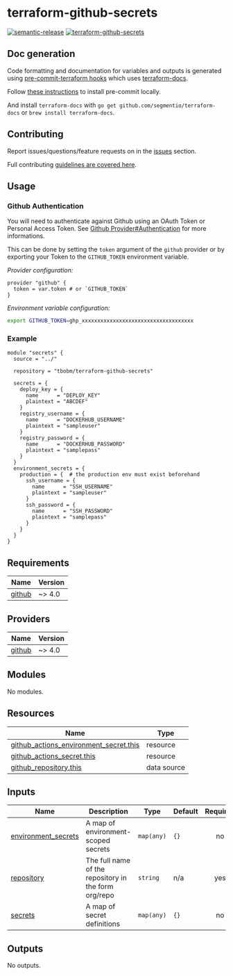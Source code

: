 # terraform-github-secrets

[![semantic-release](https://img.shields.io/badge/%20%20%F0%9F%93%A6%F0%9F%9A%80-semantic--release-e10079.svg)](https://github.com/semantic-release/terraform-github-secrets)
[![terraform-github-secrets](https://github.com/tbobm/terraform-github-secrets/workflows/terraform-github-secrets/badge.svg)](https://github.com/tbobm/terraform-github-secrets/actions?query=workflow%3Aterraform-github-secrets)

## Doc generation

Code formatting and documentation for variables and outputs is generated using
[pre-commit-terraform
hooks](https://github.com/antonbabenko/pre-commit-terraform) which uses
[terraform-docs](https://github.com/segmentio/terraform-docs).

Follow [these
instructions](https://github.com/antonbabenko/pre-commit-terraform#how-to-install)
to install pre-commit locally.

And install `terraform-docs` with `go get github.com/segmentio/terraform-docs`
or `brew install terraform-docs`.

## Contributing

Report issues/questions/feature requests on in the
[issues](https://github.com/tbobm/terraform-github-secrets/issues/new)
section.

Full contributing [guidelines are covered
here](https://github.com/tbobm/terraform-github-secrets/blob/master/.github/CONTRIBUTING.md).

## Usage

### Github Authentication

You will need to authenticate against Github using an OAuth Token or Personal Access Token.
See [Github Provider#Authentication][tf-gh-auth] for more informations.

This can be done by setting the `token` argument of the `github` provider or by exporting
your Token to the `GITHUB_TOKEN` environment variable.

_Provider configuration:_
```hcl
provider "github" {
  token = var.token # or `GITHUB_TOKEN`
}
```

_Environment variable configuration:_
```bash
export GITHUB_TOKEN=ghp_xxxxxxxxxxxxxxxxxxxxxxxxxxxxxxxxxxxx
```

[tf-gh-auth]: https://registry.terraform.io/providers/integrations/github/latest/docs#authentication

### Example

```hcl
module "secrets" {
  source = "../"

  repository = "tbobm/terraform-github-secrets"

  secrets = {
    deploy_key = {
      name      = "DEPLOY_KEY"
      plaintext = "ABCDEF"
    }
    registry_username = {
      name      = "DOCKERHUB_USERNAME"
      plaintext = "sampleuser"
    }
    registry_password = {
      name      = "DOCKERHUB_PASSWORD"
      plaintext = "samplepass"
    }
  }
  environment_secrets = {
    production = {  # the production env must exist beforehand
      ssh_username = {
        name      = "SSH_USERNAME"
        plaintext = "sampleuser"
      }
      ssh_password = {
        name      = "SSH_PASSWORD"
        plaintext = "samplepass"
      }
    }
  }
}
```

<!-- BEGINNING OF PRE-COMMIT-TERRAFORM DOCS HOOK -->
## Requirements

| Name | Version |
|------|---------|
| <a name="requirement_github"></a> [github](#requirement\_github) | ~> 4.0 |

## Providers

| Name | Version |
|------|---------|
| <a name="provider_github"></a> [github](#provider\_github) | ~> 4.0 |

## Modules

No modules.

## Resources

| Name | Type |
|------|------|
| [github_actions_environment_secret.this](https://registry.terraform.io/providers/integrations/github/latest/docs/resources/actions_environment_secret) | resource |
| [github_actions_secret.this](https://registry.terraform.io/providers/integrations/github/latest/docs/resources/actions_secret) | resource |
| [github_repository.this](https://registry.terraform.io/providers/integrations/github/latest/docs/data-sources/repository) | data source |

## Inputs

| Name | Description | Type | Default | Required |
|------|-------------|------|---------|:--------:|
| <a name="input_environment_secrets"></a> [environment\_secrets](#input\_environment\_secrets) | A map of environment-scoped secrets | `map(any)` | `{}` | no |
| <a name="input_repository"></a> [repository](#input\_repository) | The full name of the repository in the form org/repo | `string` | n/a | yes |
| <a name="input_secrets"></a> [secrets](#input\_secrets) | A map of secret definitions | `map(any)` | `{}` | no |

## Outputs

No outputs.
<!-- END OF PRE-COMMIT-TERRAFORM DOCS HOOK -->
